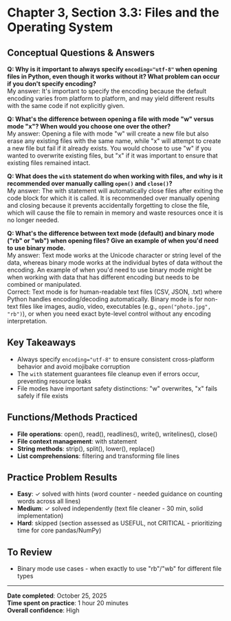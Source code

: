 # Chapter 3, Section 3.3: Files and the Operating System

## Conceptual Questions & Answers

**Q: Why is it important to always specify `encoding="utf-8"` when opening files in Python, even though it works without it? What problem can occur if you don't specify encoding?**  
My answer: It's important to specify the encoding because the default encoding varies from platform to platform, and may yield different results with the same code if not explicitly given.

**Q: What's the difference between opening a file with mode "w" versus mode "x"? When would you choose one over the other?**  
My answer: Opening a file with mode "w" will create a new file but also erase any existing files with the same name, while "x" will attempt to create a new file but fail if it already exists. You would choose to use "w" if you wanted to overwrite existing files, but "x" if it was important to ensure that existing files remained intact.

**Q: What does the `with` statement do when working with files, and why is it recommended over manually calling `open()` and `close()`?**  
My answer: The with statement will automatically close files after exiting the code block for which it is called. It is recommended over manually opening and closing because it prevents accidentally forgetting to close the file, which will cause the file to remain in memory and waste resources once it is no longer needed.

**Q: What's the difference between text mode (default) and binary mode ("rb" or "wb") when opening files? Give an example of when you'd need to use binary mode.**  
My answer: Text mode works at the Unicode character or string level of the data, whereas binary mode works at the individual bytes of data without the encoding. An example of when you'd need to use binary mode might be when working with data that has different encoding but needs to be combined or manipulated.  
Correct: Text mode is for human-readable text files (CSV, JSON, .txt) where Python handles encoding/decoding automatically. Binary mode is for non-text files like images, audio, video, executables (e.g., `open("photo.jpg", "rb")`), or when you need exact byte-level control without any encoding interpretation.

## Key Takeaways
- Always specify `encoding="utf-8"` to ensure consistent cross-platform behavior and avoid mojibake corruption
- The `with` statement guarantees file cleanup even if errors occur, preventing resource leaks
- File modes have important safety distinctions: "w" overwrites, "x" fails safely if file exists

## Functions/Methods Practiced
- **File operations**: open(), read(), readlines(), write(), writelines(), close()
- **File context management**: with statement
- **String methods**: strip(), split(), lower(), replace()
- **List comprehensions**: filtering and transforming file lines

## Practice Problem Results
- **Easy**: ✓ solved with hints (word counter - needed guidance on counting words across all lines)
- **Medium**: ✓ solved independently (text file cleaner - 30 min, solid implementation)
- **Hard**: skipped (section assessed as USEFUL, not CRITICAL - prioritizing time for core pandas/NumPy)

## To Review
- Binary mode use cases - when exactly to use "rb"/"wb" for different file types

---

**Date completed**: October 25, 2025  
**Time spent on practice**: 1 hour 20 minutes  
**Overall confidence**: High